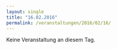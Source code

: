 ```yaml
---
layout: single
title: "16.02.2016"
permalink: /veranstaltungen/2016/02/16/
---
```


Keine Veranstaltung an diesem Tag.

